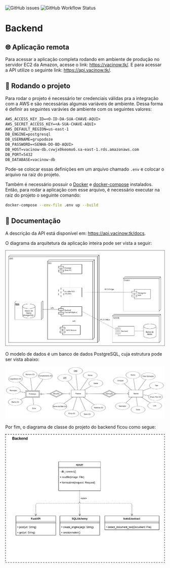 <p align="left">

<img alt="GitHub issues" src="https://img.shields.io/github/issues-raw/Vacinow/Backend?style=for-the-badge">
<img alt="GitHub Workflow Status" src="https://img.shields.io/github/workflow/status/Vacinow/Backend/Release?style=for-the-badge">

</p>

# Backend

## 🌐 Aplicação remota

Para acessar a aplicação completa rodando em ambiente de produção no servidor EC2 da Amazon, acesse o link: https://vacinow.tk/. E para acessar a API utilize o seguinte link: https://api.vacinow.tk/.

## 🏁 Rodando o projeto

Para rodar o projeto é necessário ter credenciais válidas pra a integração com a AWS e são necessárias algumas variáveis de ambiente. Dessa forma é definir as seguintes varávies de ambiente com os seguintes valores:

```ENV
AWS_ACCESS_KEY_ID=<O-ID-DA-SUA-CHAVE-AQUI>
AWS_SECRET_ACCESS_KEY=<A-SUA-CHAVE-AQUI>
AWS_DEFAULT_REGION=us-east-1
DB_ENGINE=postgresql
DB_USERNAME=grupodoze
DB_PASSWORD=<SENHA-DO-BD-AQUI>
DB_HOST=vacinow-db.cvwjx0keomx6.sa-east-1.rds.amazonaws.com
DB_PORT=5432
DB_DATABASE=vacinow-db
```

Pode-se colocar essas definições em um arquivo chamado `.env` e colocar o arquivo na raiz do projeto.

Também é necessário possuir o [Docker](https://www.docker.com/) e [docker-compose](https://docs.docker.com/compose/) instalados. Então, para rodar a aplicação com esse arquivo, é necessário executar na raiz do projeto o seguinte comando:


```bash
docker-compose --env-file .env up --build
```

## 📝 Documentação

A descrição da API está disponível em: https://api.vacinow.tk/docs.

O diagrama da arquitetura da aplicação inteira pode ser vista a seguir:

![Arquitetura](./assets/arquitetura.png)

O modelo de dados é um banco de dados PostgreSQL, cuja estrutura pode ser vista abaixo:

![Estrutura do banco de dados](./assets/base_de_dados.png)

Por fim, o diagrama de classe do projeto do backend ficou como segue:

![Diagrama de classe do projeto](./assets/diagrama_de_classes.png)